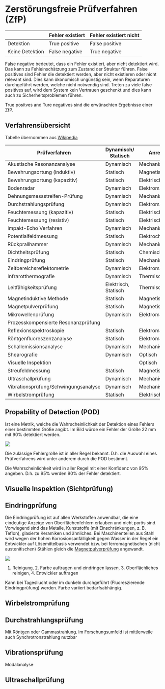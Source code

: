 # Zerstörungsfreie Prüfverfahren (ZfP)

|            | Fehler existiert | Fehler existiert nicht  | 
|------------|--------------------|-------------|
| Detektion           | True positive           | False positive |
| Keine Detektion     | False negative          | True negative  |

False negative bedeutet, dass ein Fehler existiert, aber nicht detektiert wird. Das kann zu Fehleinschätzung zum Zustand der Struktur führen. False positives sind Fehler die detektiert werden, aber nicht existieren oder nicht relevant sind. Dies kann ökonomisch ungünstig sein, wenn Reparaturen durchgeführt werden, welche nicht notwendig sind. Treten zu viele false positives auf, wird dem System kein Vertrauen geschenkt und dies kann auch zu Sicherheitsproblemen führen. 

True positves and Ture negatives sind die erwünschten Ergebnisse einer ZfP.

## Verfahrensübersicht

Tabelle übernommen aus [Wikipedia](https://de.wikipedia.org/wiki/Werkstoffpr%C3%BCfung#Zerst%C3%B6rungsfreie_Werkstoffpr%C3%BCfung)

| Prüfverfahren  | Dynamisch/ Statisch | Anregung           | Prüfbereich |
|---|---|---|---|
| Akustische Resonanzanalyse                | Dynamisch           | Mechanisch         | Volumen     |
| Bewehrungsortung (induktiv)               | Statisch            | Magnetisch         | Volumen     |
| Bewehrungsortung (kapazitiv)              | Statisch            | Elektrisch         | Volumen     |
| Bodenradar                                | Dynamisch           | Elektromagnetisch  | Volumen     |
| Dehnungsmessstreifen-Prüfung              | Dynamisch           | Mechanisch         | Oberfläche  |
| Durchstrahlungsprüfung                    | Dynamisch           | Elektromagnetisch  | Volumen     |
| Feuchtemessung (kapazitiv)                | Statisch            | Elektrisch         | Oberfläche  |
| Feuchtemessung (resistiv)                 | Statisch            | Elektrisch         | Oberfläche  |
| Impakt-Echo Verfahren                     | Dynamisch           | Mechanisch         | Volumen     |
| Potentialfeldmessung                      | Statisch            | Elektrochemisch    | Volumen     |
| Rückprallhammer                            | Dynamisch           | Mechanisch         | Oberfläche  |
| Dichtheitsprüfung                         | Statisch            | Chemisch           | System      |
| Eindringprüfung                           | Statisch            | Mechanisch         | Oberfläche  |
| Zeitbereichsreflektometrie                | Dynamisch           | Elektromagnetisch  | Volumen     |
| Infrarotthermografie                      | Dynamisch           | Thermisch          | Oberfläche  |
| Leitfähigkeitsprüfung                     | Elektrisch, Statisch| Thermisch          | Volumen     |
| Magnetinduktive Methode                   | Statisch            | Magnetisch         | Oberfläche  |
| Magnetpulverprüfung                       | Statisch            | Magnetisch         | Oberfläche  |
| Mikrowellenprüfung                        | Dynamisch           | Elektromagnetisch  | Volumen     |
| Prozesskompensierte Resonanzprüfung       |                     |                    |             |
| Reflexionsspektroskopie                   | Statisch            | Elektromagnetisch  | Oberfläche  |
| Röntgenfluoreszenzanalyse                 | Statisch            | Elektromagnetisch  | Oberfläche  |
| Schallemissionsanalyse                    | Dynamisch           | Mechanisch         | Volumen     |
| Shearografie                              | Dynamisch           | Optisch            | Oberfläche  |
| Visuelle Inspektion                       |                     | Optisch            | Oberfläche  |
| Streufeldmessung                          | Statisch            | Magnetisch         | Volumen     |
| Ultraschallprüfung                        | Dynamisch           | Mechanisch         | Volumen     |
| Vibrationsprüfung/Schwingungsanalyse      | Dynamisch           | Mechanisch         | System      |
| Wirbelstromprüfung                        | Statisch            | Elektrisch         | Oberfläche  |

## Propability of Detection (POD)

Ist eine Metrik, welche die Wahrscheinlichkeit der Detektion eines Fehlers einer bestimmten Größe angibt. Im Bild würde ein Fehler der Größe 22 mm mit 90% detektiert werden. 


![](https://sentin.ai/wp-content/uploads/2020/08/POD-Curve-768x768.jpg)


Die zulässige Fehlergröße ist in aller Regel bekannt. D.h. die Auswahl eines Prüfverfahrens wird unter anderem durch die POD bestimmt.

Die Wahrscheinlichkeit wird in aller Regel mit einer Konfidenz von 95% angeben. D.h. zu 95% werden 90% der Fehler detektiert.


## Visuelle Inspektion (Sichtprüfung)

## Eindringprüfung
Die Eindringprüfung ist auf allen Werkstoffen anwendbar, die eine eindeutige Anzeige von Oberflächenfehlern erlauben und nicht porös sind. Vorwiegend sind das Metalle, Kunststoffe (mit Einschränkungen, z. B. Teflon), glasierte Keramiken und ähnliches. Bei Maschinenteilen aus Stahl wird wegen der hohen Korrosionsanfälligkeit gegen Wasser in der Regel ein Entwickler auf Lösemittelbasis verwendet bzw. bei ferromagnetischen (nicht austenitischen) Stählen gleich die [Magnetpulverprüfung](https://de.wikipedia.org/wiki/Magnetpulverpr%C3%BCfung) angewandt.

![](https://upload.wikimedia.org/wikipedia/commons/thumb/3/3b/Ressuage_principe_2.svg/330px-Ressuage_principe_2.svg.png)
1. Reinigung, 2. Farbe auftragen und eindringen lassen, 3. Oberflächliches reinigen, 4. Entwickler auftragen


Kann bei Tagesliucht oder im dunkeln durchgeführt (Fluoreszierende Eindringprüfung) werden. Farbe variiert bedarfsabhängig.



## Wirbelstromprüfung


## Durchstrahlungsprüfung

Mit Röntgen oder Gammastrahlung. Im Forschungsumfeld ist mittlerweile auch Synchrotronstrahlung nutzbar


## Vibrationsprüfung

Modalanalyse

## Ultraschallprüfung




##